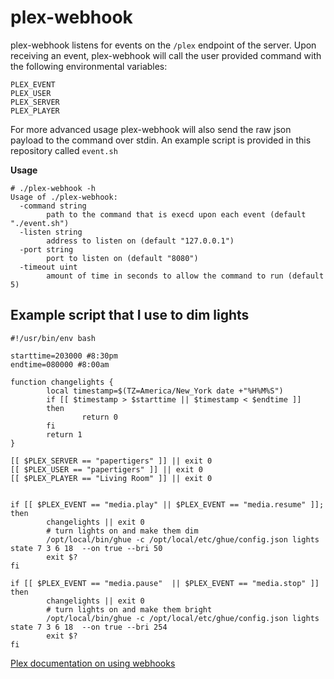 # plex-webhook

plex-webhook listens for events on the `/plex` endpoint of the server.
Upon receiving an event, plex-webhook will call the user provided command with the
following environmental variables:

```
PLEX_EVENT
PLEX_USER
PLEX_SERVER
PLEX_PLAYER
```

For more advanced usage plex-webhook will also send the raw json payload to the command over stdin.
An example script is provided in this repository called `event.sh`



**Usage**
```
# ./plex-webhook -h
Usage of ./plex-webhook:
  -command string
    	path to the command that is execd upon each event (default "./event.sh")
  -listen string
    	address to listen on (default "127.0.0.1")
  -port string
    	port to listen on (default "8080")
  -timeout uint
    	amount of time in seconds to allow the command to run (default 5)
```

## Example script that I use to dim lights
```
#!/usr/bin/env bash

starttime=203000 #8:30pm
endtime=080000 #8:00am

function changelights {
        local timestamp=$(TZ=America/New_York date +"%H%M%S")
        if [[ $timestamp > $starttime || $timestamp < $endtime ]]
        then
                return 0
        fi
        return 1
}

[[ $PLEX_SERVER == "papertigers" ]] || exit 0
[[ $PLEX_USER == "papertigers" ]] || exit 0
[[ $PLEX_PLAYER == "Living Room" ]] || exit 0


if [[ $PLEX_EVENT == "media.play" || $PLEX_EVENT == "media.resume" ]]; then
        changelights || exit 0
        # turn lights on and make them dim
        /opt/local/bin/ghue -c /opt/local/etc/ghue/config.json lights state 7 3 6 18  --on true --bri 50
        exit $?
fi

if [[ $PLEX_EVENT == "media.pause"  || $PLEX_EVENT == "media.stop" ]]
then
        changelights || exit 0
        # turn lights on and make them bright
        /opt/local/bin/ghue -c /opt/local/etc/ghue/config.json lights state 7 3 6 18  --on true --bri 254
        exit $?
fi
```

[Plex documentation on using webhooks](https://support.plex.tv/hc/en-us/articles/115002267687-Webhooks)
